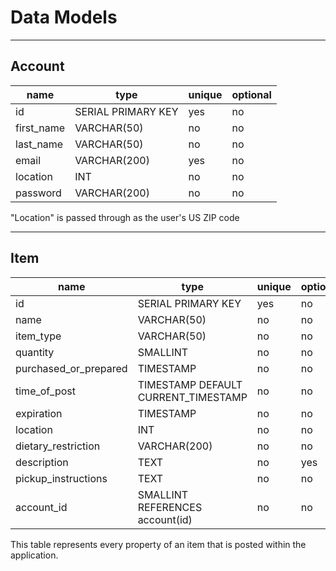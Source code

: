 # Data Models

---

## Account

| name       | type               | unique | optional |
| ---------- | ------------------ | ------ | -------- |
| id         | SERIAL PRIMARY KEY | yes    | no       |
| first_name | VARCHAR(50)        | no     | no       |
| last_name  | VARCHAR(50)        | no     | no       |
| email      | VARCHAR(200)       | yes    | no       |
| location   | INT                | no     | no       |
| password   | VARCHAR(200)       | no     | no       |

"Location" is passed through as the user's US ZIP code

---

## Item

| name                  | type                                | unique | optional |
| --------------------- | ----------------------------------- | ------ | -------- |
| id                    | SERIAL PRIMARY KEY                  | yes    | no       |
| name                  | VARCHAR(50)                         | no     | no       |
| item_type             | VARCHAR(50)                         | no     | no       |
| quantity              | SMALLINT                            | no     | no       |
| purchased_or_prepared | TIMESTAMP                           | no     | no       |
| time_of_post          | TIMESTAMP DEFAULT CURRENT_TIMESTAMP | no     | no       |
| expiration            | TIMESTAMP                           | no     | no       |
| location              | INT                                 | no     | no       |
| dietary_restriction   | VARCHAR(200)                        | no     | no       |
| description           | TEXT                                | no     | yes      |
| pickup_instructions   | TEXT                                | no     | no       |
| account_id            | SMALLINT REFERENCES account(id)     | no     | no       |

This table represents every property of an item that is posted within the application.
